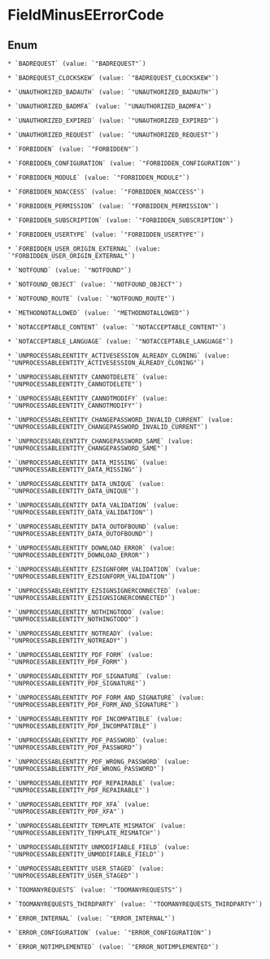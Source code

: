 
# FieldMinusEErrorCode

## Enum


    * `BADREQUEST` (value: `"BADREQUEST"`)

    * `BADREQUEST_CLOCKSKEW` (value: `"BADREQUEST_CLOCKSKEW"`)

    * `UNAUTHORIZED_BADAUTH` (value: `"UNAUTHORIZED_BADAUTH"`)

    * `UNAUTHORIZED_BADMFA` (value: `"UNAUTHORIZED_BADMFA"`)

    * `UNAUTHORIZED_EXPIRED` (value: `"UNAUTHORIZED_EXPIRED"`)

    * `UNAUTHORIZED_REQUEST` (value: `"UNAUTHORIZED_REQUEST"`)

    * `FORBIDDEN` (value: `"FORBIDDEN"`)

    * `FORBIDDEN_CONFIGURATION` (value: `"FORBIDDEN_CONFIGURATION"`)

    * `FORBIDDEN_MODULE` (value: `"FORBIDDEN_MODULE"`)

    * `FORBIDDEN_NOACCESS` (value: `"FORBIDDEN_NOACCESS"`)

    * `FORBIDDEN_PERMISSION` (value: `"FORBIDDEN_PERMISSION"`)

    * `FORBIDDEN_SUBSCRIPTION` (value: `"FORBIDDEN_SUBSCRIPTION"`)

    * `FORBIDDEN_USERTYPE` (value: `"FORBIDDEN_USERTYPE"`)

    * `FORBIDDEN_USER_ORIGIN_EXTERNAL` (value: `"FORBIDDEN_USER_ORIGIN_EXTERNAL"`)

    * `NOTFOUND` (value: `"NOTFOUND"`)

    * `NOTFOUND_OBJECT` (value: `"NOTFOUND_OBJECT"`)

    * `NOTFOUND_ROUTE` (value: `"NOTFOUND_ROUTE"`)

    * `METHODNOTALLOWED` (value: `"METHODNOTALLOWED"`)

    * `NOTACCEPTABLE_CONTENT` (value: `"NOTACCEPTABLE_CONTENT"`)

    * `NOTACCEPTABLE_LANGUAGE` (value: `"NOTACCEPTABLE_LANGUAGE"`)

    * `UNPROCESSABLEENTITY_ACTIVESESSION_ALREADY_CLONING` (value: `"UNPROCESSABLEENTITY_ACTIVESESSION_ALREADY_CLONING"`)

    * `UNPROCESSABLEENTITY_CANNOTDELETE` (value: `"UNPROCESSABLEENTITY_CANNOTDELETE"`)

    * `UNPROCESSABLEENTITY_CANNOTMODIFY` (value: `"UNPROCESSABLEENTITY_CANNOTMODIFY"`)

    * `UNPROCESSABLEENTITY_CHANGEPASSWORD_INVALID_CURRENT` (value: `"UNPROCESSABLEENTITY_CHANGEPASSWORD_INVALID_CURRENT"`)

    * `UNPROCESSABLEENTITY_CHANGEPASSWORD_SAME` (value: `"UNPROCESSABLEENTITY_CHANGEPASSWORD_SAME"`)

    * `UNPROCESSABLEENTITY_DATA_MISSING` (value: `"UNPROCESSABLEENTITY_DATA_MISSING"`)

    * `UNPROCESSABLEENTITY_DATA_UNIQUE` (value: `"UNPROCESSABLEENTITY_DATA_UNIQUE"`)

    * `UNPROCESSABLEENTITY_DATA_VALIDATION` (value: `"UNPROCESSABLEENTITY_DATA_VALIDATION"`)

    * `UNPROCESSABLEENTITY_DATA_OUTOFBOUND` (value: `"UNPROCESSABLEENTITY_DATA_OUTOFBOUND"`)

    * `UNPROCESSABLEENTITY_DOWNLOAD_ERROR` (value: `"UNPROCESSABLEENTITY_DOWNLOAD_ERROR"`)

    * `UNPROCESSABLEENTITY_EZSIGNFORM_VALIDATION` (value: `"UNPROCESSABLEENTITY_EZSIGNFORM_VALIDATION"`)

    * `UNPROCESSABLEENTITY_EZSIGNSIGNERCONNECTED` (value: `"UNPROCESSABLEENTITY_EZSIGNSIGNERCONNECTED"`)

    * `UNPROCESSABLEENTITY_NOTHINGTODO` (value: `"UNPROCESSABLEENTITY_NOTHINGTODO"`)

    * `UNPROCESSABLEENTITY_NOTREADY` (value: `"UNPROCESSABLEENTITY_NOTREADY"`)

    * `UNPROCESSABLEENTITY_PDF_FORM` (value: `"UNPROCESSABLEENTITY_PDF_FORM"`)

    * `UNPROCESSABLEENTITY_PDF_SIGNATURE` (value: `"UNPROCESSABLEENTITY_PDF_SIGNATURE"`)

    * `UNPROCESSABLEENTITY_PDF_FORM_AND_SIGNATURE` (value: `"UNPROCESSABLEENTITY_PDF_FORM_AND_SIGNATURE"`)

    * `UNPROCESSABLEENTITY_PDF_INCOMPATIBLE` (value: `"UNPROCESSABLEENTITY_PDF_INCOMPATIBLE"`)

    * `UNPROCESSABLEENTITY_PDF_PASSWORD` (value: `"UNPROCESSABLEENTITY_PDF_PASSWORD"`)

    * `UNPROCESSABLEENTITY_PDF_WRONG_PASSWORD` (value: `"UNPROCESSABLEENTITY_PDF_WRONG_PASSWORD"`)

    * `UNPROCESSABLEENTITY_PDF_REPAIRABLE` (value: `"UNPROCESSABLEENTITY_PDF_REPAIRABLE"`)

    * `UNPROCESSABLEENTITY_PDF_XFA` (value: `"UNPROCESSABLEENTITY_PDF_XFA"`)

    * `UNPROCESSABLEENTITY_TEMPLATE_MISMATCH` (value: `"UNPROCESSABLEENTITY_TEMPLATE_MISMATCH"`)

    * `UNPROCESSABLEENTITY_UNMODIFIABLE_FIELD` (value: `"UNPROCESSABLEENTITY_UNMODIFIABLE_FIELD"`)

    * `UNPROCESSABLEENTITY_USER_STAGED` (value: `"UNPROCESSABLEENTITY_USER_STAGED"`)

    * `TOOMANYREQUESTS` (value: `"TOOMANYREQUESTS"`)

    * `TOOMANYREQUESTS_THIRDPARTY` (value: `"TOOMANYREQUESTS_THIRDPARTY"`)

    * `ERROR_INTERNAL` (value: `"ERROR_INTERNAL"`)

    * `ERROR_CONFIGURATION` (value: `"ERROR_CONFIGURATION"`)

    * `ERROR_NOTIMPLEMENTED` (value: `"ERROR_NOTIMPLEMENTED"`)



